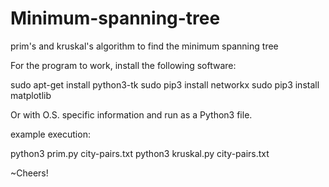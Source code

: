 # Minimum-spanning-tree
prim's and kruskal's algorithm to find the minimum spanning tree

For the program to work, install the following software:

sudo apt-get install python3-tk 
sudo pip3 install networkx
sudo pip3 install matplotlib

Or with O.S. specific information and run as a Python3 file.


example execution: 

python3 prim.py city-pairs.txt
python3 kruskal.py city-pairs.txt

~Cheers!
